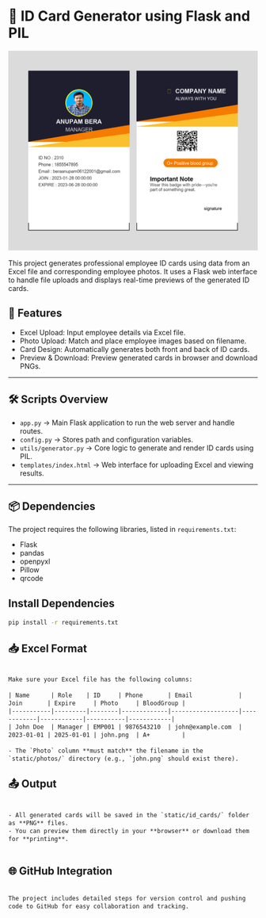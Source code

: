 # 🪪 ID Card Generator using Flask and PIL

![ID Screenshot](result.png)

This project generates professional employee ID cards using data from an Excel file and corresponding employee photos. It uses a Flask web interface to handle file uploads and displays real-time previews of the generated ID cards.

## 🚀 Features
- Excel Upload: Input employee details via Excel file.
- Photo Upload: Match and place employee images based on filename.
- Card Design: Automatically generates both front and back of ID cards.
- Preview & Download: Preview generated cards in browser and download PNGs.

---

## 🛠 Scripts Overview
- `app.py` → Main Flask application to run the web server and handle routes.
- `config.py` → Stores path and configuration variables.
- `utils/generator.py` → Core logic to generate and render ID cards using PIL.
- `templates/index.html` → Web interface for uploading Excel and viewing results.

---

## 📦 Dependencies

The project requires the following libraries, listed in `requirements.txt`:
- Flask  
- pandas  
- openpyxl  
- Pillow  
- qrcode  

## Install Dependencies

```bash
pip install -r requirements.txt

```

## 📥 Excel Format

```

Make sure your Excel file has the following columns:

| Name      | Role    | ID     | Phone       | Email             | Join       | Expire     | Photo     | BloodGroup |
|-----------|---------|--------|-------------|-------------------|------------|------------|-----------|------------|
| John Doe  | Manager | EMP001 | 9876543210  | john@example.com  | 2023-01-01 | 2025-01-01 | john.png  | A+         |

- The `Photo` column **must match** the filename in the `static/photos/` directory (e.g., `john.png` should exist there).

```
## 📤 Output

```

- All generated cards will be saved in the `static/id_cards/` folder as **PNG** files.
- You can preview them directly in your **browser** or download them for **printing**.


```
## 🌐 GitHub Integration

```

The project includes detailed steps for version control and pushing code to GitHub for easy collaboration and tracking.

```
